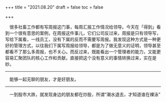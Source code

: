 +++
title = "2021.08.20"
draft = false
toc = false

+++


&emsp;很多社畜工作都有写周报这门事，每周汇报工作情况给领导。今天在「得到」看到一个很有意思的案例，在周报这件事儿，它们公司反过来，周报是只有领导写，写给下属看，一线员工，没有下属的反而不需要写周报。我发现这种方式是一种更好的管理方式，以往我们下属写周报给领导，都是为了做无意义的证明，领导甚至都看不了那么多周报，也不关心。而反过来，既能看出一个管理者的能力，又能更容易汇聚团队的核心工作和贡献，直接把这个没有意义的事情转换过来，实在是妙。

---

&emsp;能够一起无聊的朋友，才是好朋友。

---

&emsp;一到股市大跌，就发现身边的朋友都在炒股，所谓“潮水退去，才知道谁在裸泳”
